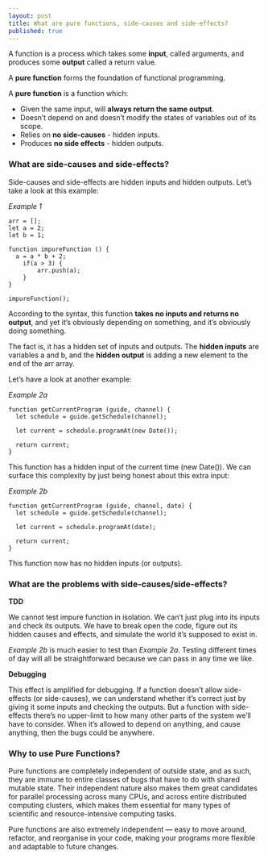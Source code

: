 ```yaml
---
layout: post
title: What are pure functions, side-causes and side-effects?
published: true
---
```



A function is a process which takes some **input**, called arguments, and produces some **output** called a return value. 

A **pure function** forms the foundation of functional programming.

A **pure function** is a function which:
- Given the same input, will **always return the same output**.
- Doesn’t depend on and doesn’t modify the states of variables out of its scope.
- Relies on **no side-causes** - hidden inputs.
- Produces **no side effects** - hidden outputs.

### What are side-causes and side-effects?

Side-causes and side-effects are hidden inputs and hidden outputs. Let’s take a look at this example:

*Example 1*


```
arr = [];
let a = 2;
let b = 1;

function impureFunction () {
  a = a * b + 2;
	if(a > 3) {
		arr.push(a);
	}
}

impureFunction();

```

According to the syntax, this function **takes no inputs and returns no output**, and yet it’s obviously depending on something, and it’s obviously doing something. 

The fact is, it has a hidden set of inputs and outputs. 
The **hidden inputs** are variables a and b, and the **hidden output** is adding a new element to the end of the arr array.


Let’s have a look at another example:

*Example 2a*

```
function getCurrentProgram (guide, channel) {
  let schedule = guide.getSchedule(channel);

  let current = schedule.programAt(new Date());

  return current;
}

```
This function has a hidden input of the current time (new Date()). We can surface this complexity by just being honest about this extra input:

*Example 2b*
```
function getCurrentProgram (guide, channel, date) {
  let schedule = guide.getSchedule(channel);

  let current = schedule.programAt(date);

  return current;
}
```

This function now has no hidden inputs (or outputs).


### What are the problems with side-causes/side-effects?


**TDD**

We cannot test impure function in isolation. We can’t just plug into its inputs and check its outputs. We have to break open the code, figure out its hidden causes and effects, and simulate the world it’s supposed to exist in.

*Example 2b* is much easier to test than *Example 2a*. 
Testing different times of day will all be straightforward because we can pass in any time we like.

**Debugging**

This effect is amplified for debugging. If a function doesn’t allow side-effects (or side-causes), we can understand whether it’s correct just by giving it some inputs and checking the outputs. But a function with side-effects there’s no upper-limit to how many other parts of the system we’ll have to consider. When it’s allowed to depend on anything, and cause anything, then the bugs could be anywhere.


### Why to use Pure Functions?

Pure functions are completely independent of outside state, and as such, they are immune to entire classes of bugs that have to do with shared mutable state. Their independent nature also makes them great candidates for parallel processing across many CPUs, and across entire distributed computing clusters, which makes them essential for many types of scientific and resource-intensive computing tasks.

Pure functions are also extremely independent — easy to move around, refactor, and reorganise in your code, making your programs more flexible and adaptable to future changes.

